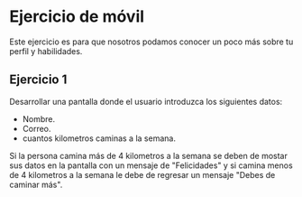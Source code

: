 # Ejercicio de móvil
Este ejercicio es para que nosotros podamos conocer un poco más sobre tu perfil y habilidades.

## Ejercicio 1
Desarrollar una pantalla donde el usuario introduzca los siguientes datos:
- Nombre.
- Correo.
- cuantos kilometros caminas a la semana.

Si la persona camina más de 4 kilometros a la semana se deben de mostar sus datos en la pantalla con un mensaje de "Felicidades"  y si camina menos de 4 kilometros a la semana le debe de regresar un mensaje "Debes de caminar más".
